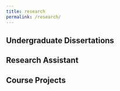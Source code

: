 ```yaml
---
title: research
permalink: /research/
---
```


## Undergraduate Dissertations



## Research Assistant


## Course Projects


